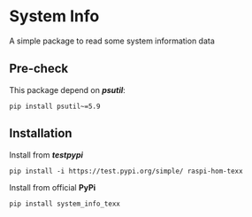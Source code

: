# System Info
A simple package to read some system information data

## Pre-check
This package depend on **_psutil_**:
```shell
pip install psutil~=5.9
```

## Installation
Install from ***testpypi***
```shell
pip install -i https://test.pypi.org/simple/ raspi-hom-texx
```
Install from official **PyPi**
```
pip install system_info_texx
```
